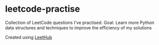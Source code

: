 # leetcode-practise
Collection of LeetCode questions I've practised. 
Goal: Learn more Python data structures and techniques to improve the efficiency of my solutions 

Created using [LeetHub](https://github.com/QasimWani/LeetHub)
